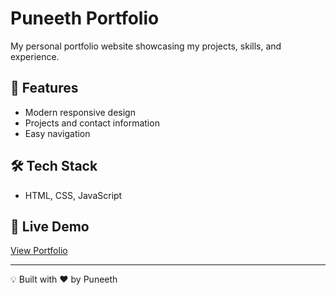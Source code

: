 # Puneeth Portfolio

My personal portfolio website showcasing my projects, skills, and experience.  

## 🚀 Features
- Modern responsive design  
- Projects and contact information  
- Easy navigation  

## 🛠️ Tech Stack
- HTML, CSS, JavaScript   

## 📌 Live Demo
[View Portfolio](https://PuneethKaleyanda.github.io/puneeth-portfolio)  

---
💡 Built with ❤️ by Puneeth
